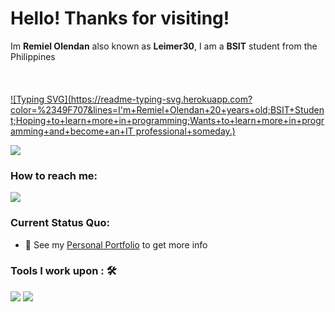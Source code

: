 <h1>Hello! Thanks for visiting!</h1>

Im **Remiel Olendan** also known as **Leimer30**, I am a **BSIT** student from the Philippines<br><br>
<a href="https://www.youtube.com/remielolendan"><br><br>
[![Typing SVG](https://readme-typing-svg.herokuapp.com?color=%2349F707&lines=I'm+Remiel+Olendan+20+years+old;BSIT+Student;Hoping+to+learn+more+in+programming;Wants+to+learn+more+in+programming+and+become+an+IT professional+someday.)](https://git.io/typing-svg)

[![](https://img.shields.io/badge/Gmail-olendanmiel@gmail.com-red)](mailto:olendanmiel@gmail.com)

### How to reach me: 
<a href="mailto: olendanmiel@gmail.com">

 <img src="https://img.shields.io/badge/Leimer30.github.io-%2312100E.svg?&style=for-the-badge&logo=safari&logoColor=white"></a>

### Current Status Quo:

- 👀 See my [Personal Portfolio](https://Leimer30.github.io/portfolio/) to get more info

### Tools I work upon : 🛠

<img src="https://img.shields.io/badge/html5-%23E34F26.svg?style=for-the-badge&logo=html5&logoColor=white">   <img src="https://img.shields.io/badge/css3%20-%2314354C.svg?&style=for-the-badge&logo=css3&logoColor=white">
